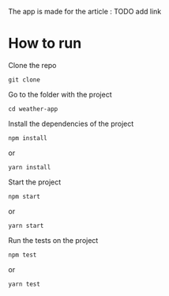 The app is made for the article : TODO add link

# How to run

Clone the repo
```
git clone 
```

Go to the folder with the project
```
cd weather-app
```

Install the dependencies of the project

```
npm install
```
or 

```
yarn install
```

Start the project
```
npm start
```
or 

```
yarn start
```

Run the tests on the project

```
npm test
```
or

```
yarn test
```
